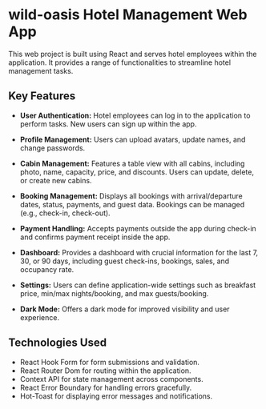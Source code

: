 # wild-oasis Hotel Management Web App

This web project is built using React and serves hotel employees within the application. It provides a range of functionalities to streamline hotel management tasks.

## Key Features

- **User Authentication:** Hotel employees can log in to the application to perform tasks. New users can sign up within the app.

- **Profile Management:** Users can upload avatars, update names, and change passwords.

- **Cabin Management:** Features a table view with all cabins, including photo, name, capacity, price, and discounts. Users can update, delete, or create new cabins.

- **Booking Management:** Displays all bookings with arrival/departure dates, status, payments, and guest data. Bookings can be managed (e.g., check-in, check-out).

- **Payment Handling:** Accepts payments outside the app during check-in and confirms payment receipt inside the app.

- **Dashboard:** Provides a dashboard with crucial information for the last 7, 30, or 90 days, including guest check-ins, bookings, sales, and occupancy rate.

- **Settings:** Users can define application-wide settings such as breakfast price, min/max nights/booking, and max guests/booking.

- **Dark Mode:** Offers a dark mode for improved visibility and user experience.

## Technologies Used

- React Hook Form for form submissions and validation.
- React Router Dom for routing within the application.
- Context API for state management across components.
- React Error Boundary for handling errors gracefully.
- Hot-Toast for displaying error messages and notifications.
